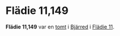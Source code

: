 # Flädie 11,149

**Flädie 11,149** var en [tomt](tomt) i [Bjärred](bjärred) i [Flädie 11](flädie%2011).
